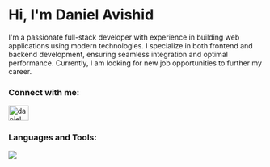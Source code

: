 <h1>Hi, I'm Daniel Avishid</h1>

<p>I'm a passionate full-stack developer with experience in building web applications using modern technologies. I specialize in both frontend and backend development, ensuring seamless integration and optimal performance. Currently, I am looking for new job opportunities to further my career.</p>

<h3>Connect with me:</h3>
<p>
<a href="https://linkedin.com/in/daniel-avishid" target="_blank"><img align="center" src="https://raw.githubusercontent.com/rahuldkjain/github-profile-readme-generator/master/src/images/icons/Social/linked-in-alt.svg" alt="daniel avishid" height="30" width="40" /></a>
</p>

<h3>Languages and Tools:</h3>
<div align="left">
<img src="https://skillicons.dev/icons?i=js,html,css,sass,tailwind,vite,redux,react,nextjs,angular,mongodb,postgres,php,nodejs,express,nestjs,webpack,firebase,e=5"/>
</div>
